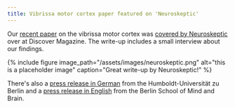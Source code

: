 ```yaml
---
title: Vibrissa motor cortex paper featured on 'Neuroskeptic'
---
```

Our [recent paper](http://dx.doi.org/10.1038/nn.4437) on the vibrissa motor cortex was [covered by
Neuroskeptic](http://blogs.discovermagazine.com/neuroskeptic/2016/11/03/motor-cortex-inhibit/) over at Discover Magazine. The write-up includes a small interview about our findings.

{% include figure image_path="/assets/images/neuroskeptic.png" alt="this is a placeholder image" caption="Great write-up by Neuroskeptic!" %}

There's also a [press release in German](https://www.hu-berlin.de/de/pr/nachrichten/archiv/nr1611/nr_161101_00
) from the Humboldt-Universität zu Berlin and a [press release in English](http://www.mind-and-brain.de/news/detail/article/nature-neuroscience-publication-for-doctoral-candidate-christian-ebbesen/) from the Berlin School of Mind and Brain.

<!--
{% include figure image_path="/assets/images/neuroskeptic.png" alt="this is a placeholder image" caption="Join our session in San Diego on Nov 4th!" %}
-->
